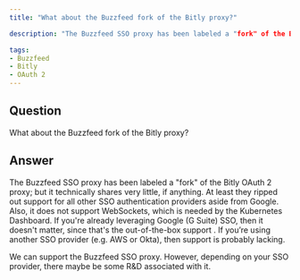 ```yaml
---
title: "What about the Buzzfeed fork of the Bitly proxy?"

description: "The Buzzfeed SSO proxy has been labeled a "fork" of the Bitly OAuth 2 proxy; but it technically shares very little, if anything."

tags:
- Buzzfeed
- Bitly
- OAuth 2
---
```


## Question

What about the Buzzfeed fork of the Bitly proxy?

## Answer

The Buzzfeed SSO proxy has been labeled a "fork" of the Bitly OAuth 2 proxy; but it technically shares very little, if anything. At least they ripped out support for all other SSO authentication providers aside from Google. Also, it does not support WebSockets, which is needed by the Kubernetes Dashboard. If you're already leveraging Google (G Suite) SSO, then it doesn't matter, since that's the out-of-the-box support . If you’re using another SSO provider (e.g. AWS or Okta), then support is probably lacking.

We can support the Buzzfeed SSO proxy. However, depending on your SSO provider, there maybe be some R&D associated with it.
